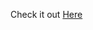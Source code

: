 Check it out <a href="https://https://js-03-reviews.netlify.app" target="_blank" rel="nofollow">Here</a>
